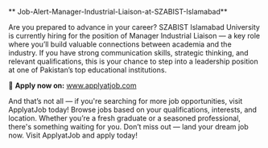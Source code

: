 ** Job-Alert-Manager-Industrial-Liaison-at-SZABIST-Islamabad**

Are you prepared to advance in your career? SZABIST Islamabad University is currently hiring for the position of Manager Industrial Liaison — a key role where you’ll build valuable connections between academia and the industry.
If you have strong communication skills, strategic thinking, and relevant qualifications, this is your chance to step into a leadership position at one of Pakistan’s top educational institutions.

🔗 **Apply now on:** www.applyatjob.com

And that’s not all — if you're searching for more job opportunities, visit ApplyatJob today! Browse jobs based on your qualifications, interests, and location. Whether you’re a fresh graduate or a seasoned professional, there's something waiting for you.
Don’t miss out — land your dream job now. Visit ApplyatJob and apply today!
